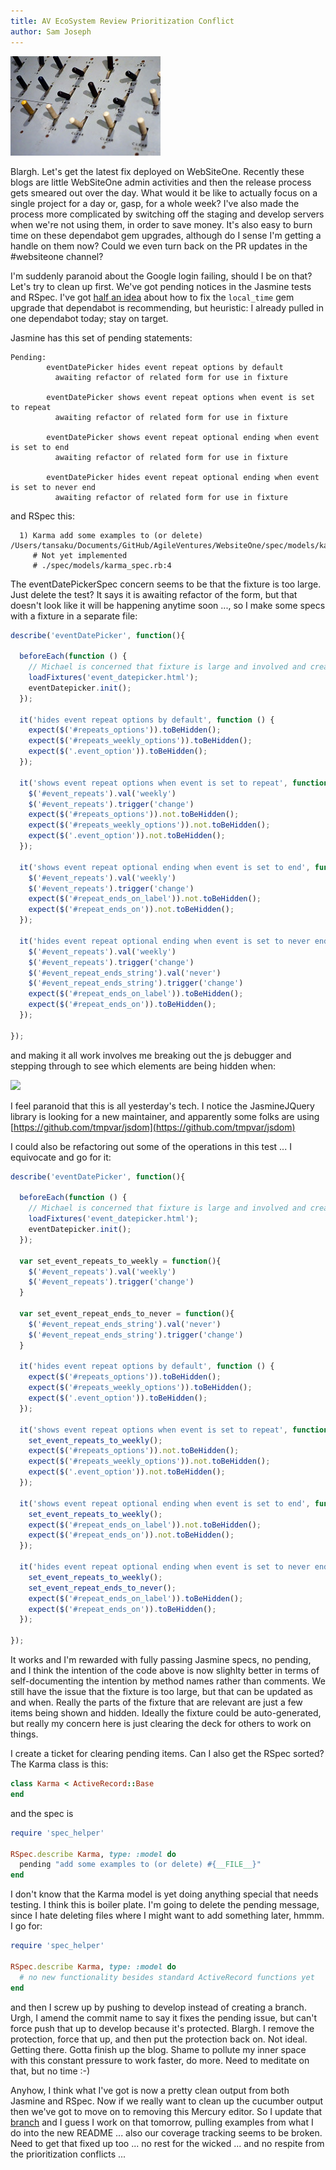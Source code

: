 ```yaml
---
title: AV EcoSystem Review Prioritization Conflict
author: Sam Joseph
---
```


![switches](../images/switches.jpg)

Blargh.  Let's get the latest fix deployed on WebSiteOne.  Recently these blogs are little WebSiteOne admin activities and then the release process gets smeared out over the day.  What would it be like to actually focus on a single project for a day or, gasp, for a whole week?  I've also made the process more complicated by switching off the staging and develop servers when we're not using them, in order to save money.  It's also easy to burn time on these dependabot gem upgrades, although do I sense I'm getting a handle on them now?  Could we even turn back on the PR updates in the #websiteone channel?

I'm suddenly paranoid about the Google login failing, should I be on that?  Let's try to clean up first.  We've got pending notices in the Jasmine tests and RSpec.  I've got [half an idea](https://github.com/AgileVentures/WebsiteOne/pull/1858#issuecomment-348141856) about how to fix the `local_time` gem upgrade that dependabot is recommending, but heuristic: I already pulled in one dependabot today; stay on target.

Jasmine has this set of pending statements:

```
Pending:
        eventDatePicker hides event repeat options by default
          awaiting refactor of related form for use in fixture

        eventDatePicker shows event repeat options when event is set to repeat
          awaiting refactor of related form for use in fixture

        eventDatePicker shows event repeat optional ending when event is set to end
          awaiting refactor of related form for use in fixture

        eventDatePicker hides event repeat optional ending when event is set to never end
          awaiting refactor of related form for use in fixture
```

and RSpec this:

```
  1) Karma add some examples to (or delete) /Users/tansaku/Documents/GitHub/AgileVentures/WebsiteOne/spec/models/karma_spec.rb
     # Not yet implemented
     # ./spec/models/karma_spec.rb:4

```

The eventDatePickerSpec concern seems to be that the fixture is too large.  Just delete the test? It says it is awaiting refactor of the form, but that doesn't look like it will be happening anytime soon ..., so I make some specs with a fixture in a separate file:

```js
describe('eventDatePicker', function(){

  beforeEach(function () {
    // Michael is concerned that fixture is large and involved and creating too complex a seam
    loadFixtures('event_datepicker.html');
    eventDatepicker.init();
  });

  it('hides event repeat options by default', function () {
    expect($('#repeats_options')).toBeHidden();
    expect($('#repeats_weekly_options')).toBeHidden();
    expect($('.event_option')).toBeHidden();
  });

  it('shows event repeat options when event is set to repeat', function () {
    $('#event_repeats').val('weekly')
    $('#event_repeats').trigger('change')
    expect($('#repeats_options')).not.toBeHidden();
    expect($('#repeats_weekly_options')).not.toBeHidden();
    expect($('.event_option')).not.toBeHidden();
  });

  it('shows event repeat optional ending when event is set to end', function () {
    $('#event_repeats').val('weekly')
    $('#event_repeats').trigger('change')
    expect($('#repeat_ends_on_label')).not.toBeHidden();
    expect($('#repeat_ends_on')).not.toBeHidden();
  });

  it('hides event repeat optional ending when event is set to never end', function () {
    $('#event_repeats').val('weekly')
    $('#event_repeats').trigger('change')
    $('#event_repeat_ends_string').val('never')
    $('#event_repeat_ends_string').trigger('change')
    expect($('#repeat_ends_on_label')).toBeHidden();
    expect($('#repeat_ends_on')).toBeHidden();
  });

});
```

and making it all work involves me breaking out the js debugger and stepping through to see which elements are being hidden when:

![](https://dl.dropbox.com/s/zsckxs1juv27wax/Screenshot%202017-11-30%2010.47.52.png?dl=0)

I feel paranoid that this is all yesterday's tech.   I notice the JasmineJQuery library is looking for a new maintainer, and apparently some folks are using [https://github.com/tmpvar/jsdom](https://github.com/tmpvar/jsdom)

I could also be refactoring out some of the operations in this test ... I equivocate and go for it:

```js
describe('eventDatePicker', function(){

  beforeEach(function () {
    // Michael is concerned that fixture is large and involved and creating too complex a seam
    loadFixtures('event_datepicker.html');
    eventDatepicker.init();
  });

  var set_event_repeats_to_weekly = function(){
    $('#event_repeats').val('weekly')
    $('#event_repeats').trigger('change')
  }

  var set_event_repeat_ends_to_never = function(){
    $('#event_repeat_ends_string').val('never')
    $('#event_repeat_ends_string').trigger('change')
  }

  it('hides event repeat options by default', function () {
    expect($('#repeats_options')).toBeHidden();
    expect($('#repeats_weekly_options')).toBeHidden();
    expect($('.event_option')).toBeHidden();
  });

  it('shows event repeat options when event is set to repeat', function () {
    set_event_repeats_to_weekly();
    expect($('#repeats_options')).not.toBeHidden();
    expect($('#repeats_weekly_options')).not.toBeHidden();
    expect($('.event_option')).not.toBeHidden();
  });

  it('shows event repeat optional ending when event is set to end', function () {
    set_event_repeats_to_weekly();
    expect($('#repeat_ends_on_label')).not.toBeHidden();
    expect($('#repeat_ends_on')).not.toBeHidden();
  });

  it('hides event repeat optional ending when event is set to never end', function () {
    set_event_repeats_to_weekly();
    set_event_repeat_ends_to_never();
    expect($('#repeat_ends_on_label')).toBeHidden();
    expect($('#repeat_ends_on')).toBeHidden();
  });

});
```

It works and I'm rewarded with fully passing Jasmine specs, no pending, and I think the intention of the code above is now slighlty better in terms of self-documenting the intention by method names rather than comments.  We still have the issue that the fixture is too large, but that can be updated as and when.  Really the parts of the fixture that are relevant are just a few items being shown and hidden.  Ideally the fixture could be auto-generated, but really my concern here is just clearing the deck for others to work on things.

I create a ticket for clearing pending items.  Can I also get the RSpec sorted?  The Karma class is this:

```ruby
class Karma < ActiveRecord::Base
end
```

and the spec is

```ruby
require 'spec_helper'

RSpec.describe Karma, type: :model do
  pending "add some examples to (or delete) #{__FILE__}"
end
```

I don't know that the Karma model is yet doing anything special that needs testing.  I think this is boiler plate.  I'm going to delete the pending message, since I hate deleting files where I might want to add something later, hmmm.  I go for:

```ruby
require 'spec_helper'

RSpec.describe Karma, type: :model do
  # no new functionality besides standard ActiveRecord functions yet
end
```

and then I screw up by pushing to develop instead of creating a branch.  Urgh, I amend the commit name to say it fixes the pending issue, but can't force push that up to develop because it's protected.  Blargh.  I remove the protection, force that up, and then put the protection back on.  Not ideal. Getting there.  Gotta finish up the blog.  Shame to pollute my inner space with this constant pressure to work faster, do more.  Need to meditate on that, but no time :-)

Anyhow, I think what I've got is now a pretty clean output from both Jasmine and RSpec.  Now if we really want to clean up the cucumber output then we've got to move on to removing this Mercury editor.  So I update that [branch](https://github.com/AgileVentures/WebsiteOne/pull/1767) and I guess I work on that tomorrow, pulling examples from what I do into the new README ... also our coverage tracking seems to be broken.  Need to get that fixed up too ... no rest for the wicked ... and no respite from the prioritization conflicts ...
